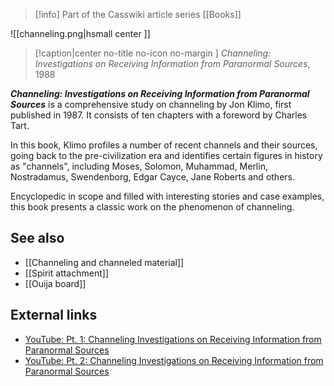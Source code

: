 > [!info] Part of the Casswiki article series [[Books]]

![[channeling.png|hsmall center ]]
> [!caption|center no-title no-icon no-margin ]
> _Channeling: Investigations on Receiving Information from Paranormal Sources_, 1988

_**Channeling: Investigations on Receiving Information from Paranormal Sources**_ is a comprehensive study on channeling by Jon Klimo, first published in 1987. It consists of ten chapters with a foreword by Charles Tart.

In this book, Klimo profiles a number of recent channels and their sources, going back to the pre-civilization era and identifies certain figures in history as "channels", including Moses, Solomon, Muhammad, Merlin, Nostradamus, Swendenborg, Edgar Cayce, Jane Roberts and others.

Encyclopedic in scope and filled with interesting stories and case examples, this book presents a classic work on the phenomenon of channeling.

See also
--------

*   [[Channeling and channeled material]]
*   [[Spirit attachment]]
*   [[Ouija board]]

External links
--------------

*   [YouTube: Pt. 1: Channeling Investigations on Receiving Information from Paranormal Sources](https://www.youtube.com/watch?v=90Fxu-gniIA)
*   [YouTube: Pt. 2: Channeling Investigations on Receiving Information from Paranormal Sources](https://www.youtube.com/watch?v=C8KMeKqf_gs)
